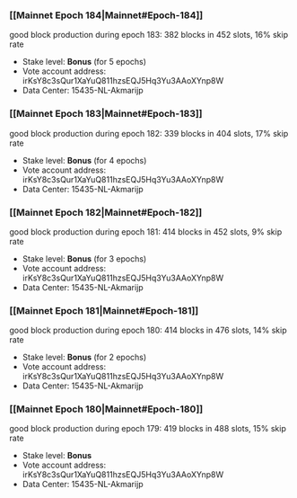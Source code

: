 ### [[Mainnet Epoch 184|Mainnet#Epoch-184]]
good block production during epoch 183: 382 blocks in 452 slots, 16% skip rate
* Stake level: **Bonus** (for 5 epochs)
* Vote account address: irKsY8c3sQur1XaYuQ811hzsEQJ5Hq3Yu3AAoXYnp8W
* Data Center: 15435-NL-Akmarijp
### [[Mainnet Epoch 183|Mainnet#Epoch-183]]
good block production during epoch 182: 339 blocks in 404 slots, 17% skip rate
* Stake level: **Bonus** (for 4 epochs)
* Vote account address: irKsY8c3sQur1XaYuQ811hzsEQJ5Hq3Yu3AAoXYnp8W
* Data Center: 15435-NL-Akmarijp
### [[Mainnet Epoch 182|Mainnet#Epoch-182]]
good block production during epoch 181: 414 blocks in 452 slots, 9% skip rate
* Stake level: **Bonus** (for 3 epochs)
* Vote account address: irKsY8c3sQur1XaYuQ811hzsEQJ5Hq3Yu3AAoXYnp8W
* Data Center: 15435-NL-Akmarijp
### [[Mainnet Epoch 181|Mainnet#Epoch-181]]
good block production during epoch 180: 414 blocks in 476 slots, 14% skip rate
* Stake level: **Bonus** (for 2 epochs)
* Vote account address: irKsY8c3sQur1XaYuQ811hzsEQJ5Hq3Yu3AAoXYnp8W
* Data Center: 15435-NL-Akmarijp
### [[Mainnet Epoch 180|Mainnet#Epoch-180]]
good block production during epoch 179: 419 blocks in 488 slots, 15% skip rate
* Stake level: **Bonus**
* Vote account address: irKsY8c3sQur1XaYuQ811hzsEQJ5Hq3Yu3AAoXYnp8W
* Data Center: 15435-NL-Akmarijp